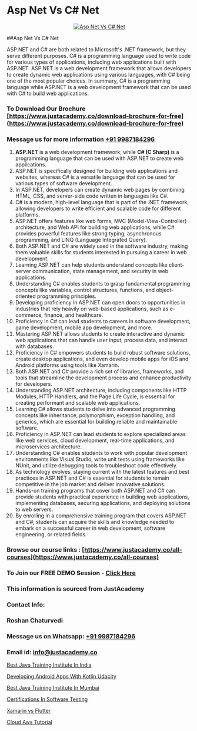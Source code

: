 # Asp Net Vs C# Net

<p align="center">
  <a href="https://justacademy.co/course-detail/asp-net-training">
    <img src="https://justacademy.co/storage2/course_image/1708336878_course_image.png" alt="Asp Net Vs C# Net">
  </a>
</p>
##Asp Net Vs C# Net

ASP.NET and C# are both related to Microsoft's .NET framework, but they serve different purposes. C# is a programming language used to write code for various types of applications, including web applications built with ASP.NET. ASP.NET is a web development framework that allows developers to create dynamic web applications using various languages, with C# being one of the most popular choices. In summary, C# is a programming language while ASP.NET is a web development framework that can be used with C# to build web applications.
### To Download Our Brochure [https://www.justacademy.co/download-brochure-for-free](https://www.justacademy.co/download-brochure-for-free)
### Message us for more information [+91 9987184296](https://api.whatsapp.com/send?phone=919987184296)
1) **ASP.NET** is a web development framework, while **C# (C Sharp)** is a programming language that can be used with ASP.NET to create web applications.
2) ASP.NET is specifically designed for building web applications and websites, whereas C# is a versatile language that can be used for various types of software development.
3) In ASP.NET, developers can create dynamic web pages by combining HTML, CSS, and server-side code written in languages like C#.
4) C# is a modern, high-level language that is part of the .NET framework, allowing developers to write efficient and scalable code for different platforms.
5) ASP.NET offers features like web forms, MVC (Model-View-Controller) architecture, and Web API for building web applications, while C# provides powerful features like strong typing, asynchronous programming, and LINQ (Language Integrated Query).
6) Both ASP.NET and C# are widely used in the software industry, making them valuable skills for students interested in pursuing a career in web development.
7) Learning ASP.NET can help students understand concepts like client-server communication, state management, and security in web applications.
8) Understanding C# enables students to grasp fundamental programming concepts like variables, control structures, functions, and object-oriented programming principles.
9) Developing proficiency in ASP.NET can open doors to opportunities in industries that rely heavily on web-based applications, such as e-commerce, finance, and healthcare.
10) Proficiency in C# can lead students to careers in software development, game development, mobile app development, and more.
11) Mastering ASP.NET allows students to create interactive and dynamic web applications that can handle user input, process data, and interact with databases.
12) Proficiency in C# empowers students to build robust software solutions, create desktop applications, and even develop mobile apps for iOS and Android platforms using tools like Xamarin.
13) Both ASP.NET and C# provide a rich set of libraries, frameworks, and tools that streamline the development process and enhance productivity for developers.
14) Understanding ASP.NET architecture, including components like HTTP Modules, HTTP Handlers, and the Page Life Cycle, is essential for creating performant and scalable web applications.
15) Learning C# allows students to delve into advanced programming concepts like inheritance, polymorphism, exception handling, and generics, which are essential for building reliable and maintainable software.
16) Proficiency in ASP.NET can lead students to explore specialized areas like web services, cloud development, real-time applications, and microservices architecture.
17) Understanding C# enables students to work with popular development environments like Visual Studio, write unit tests using frameworks like NUnit, and utilize debugging tools to troubleshoot code effectively.
18) As technology evolves, staying current with the latest features and best practices in ASP.NET and C# is essential for students to remain competitive in the job market and deliver innovative solutions.
19) Hands-on training programs that cover both ASP.NET and C# can provide students with practical experience in building web applications, implementing databases, securing applications, and deploying solutions to web servers.
20) By enrolling in a comprehensive training program that covers ASP.NET and C#, students can acquire the skills and knowledge needed to embark on a successful career in web development, software engineering, or related fields.

### Browse our course links : [https://www.justacademy.co/all-courses](https://www.justacademy.co/all-courses) 
### To Join our FREE DEMO Session - [Click Here](https://www.justacademy.co/register-for-course-demo)


### This information is sourced from JustAcademy
### Contact Info:
### Roshan Chaturvedi
### Message us on Whatsapp: [+91 9987184296](https://api.whatsapp.com/send?phone=919987184296)
### Email id: [info@justacademy.co](mailto:info@justacademy.co)
                
[Best Java Training Institute In India](https://www.linkedin.com/pulse/best-java-training-institute-india-justacademy-sunnyvale-pzvye?trackingId=MxyGv%2BR3QgwnureiCcUhTw%3D%3D&lipi=urn%3Ali%3Apage%3Ad_flagship3_company_admin%3B84%2Br3TF5Sai5zePv40hxgg%3D%3D)

[Developing Android Apps With Kotlin Udacity](https://www.linkedin.com/pulse/developing-android-apps-kotlin-udacity-justacademy-delhi-conmc/)

[Best Java Training Institute In Mumbai](https://medium.com/@mistersumit961/best-java-training-institute-in-mumbai-17c6b702baf8)

[Certifications In Software Testing](https://medium.com/@kumarishimmi99/certifications-in-software-testing-413a391fe196)

[Xamarin vs Flutter](https://justacademyin.github.io/justacademy/xamarin-vs-flutter)

[Cloud Aws Tutorial](https://justacademyin.github.io/justacademy/cloud-aws-tutorial)

